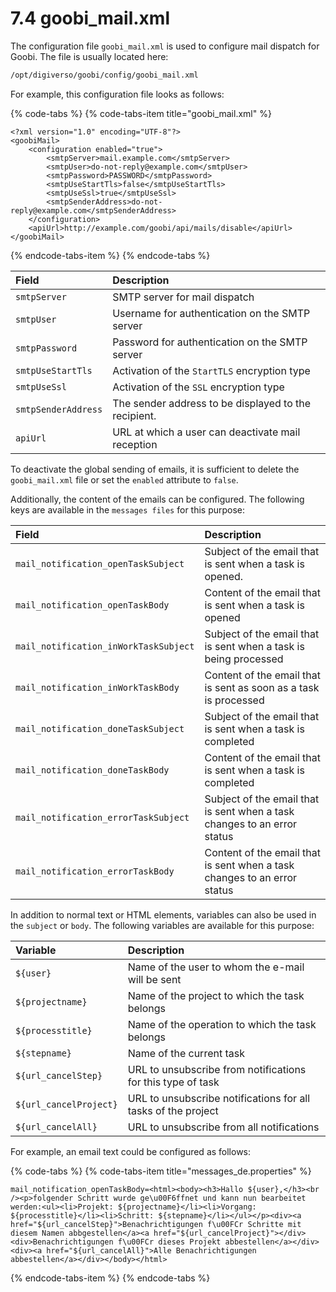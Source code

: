 # 7.4 goobi\_mail.xml

The configuration file `goobi_mail.xml` is used to configure mail dispatch for Goobi. The file is usually located here:

```bash
/opt/digiverso/goobi/config/goobi_mail.xml
```

For example, this configuration file looks as follows:

{% code-tabs %}
{% code-tabs-item title="goobi\_mail.xml" %}
```markup
<?xml version="1.0" encoding="UTF-8"?>
<goobiMail>
    <configuration enabled="true">
        <smtpServer>mail.example.com</smtpServer>
        <smtpUser>do-not-reply@example.com</smtpUser>
        <smtpPassword>PASSWORD</smtpPassword>
        <smtpUseStartTls>false</smtpUseStartTls>
        <smtpUseSsl>true</smtpUseSsl>
        <smtpSenderAddress>do-not-reply@example.com</smtpSenderAddress>
    </configuration>
    <apiUrl>http://example.com/goobi/api/mails/disable</apiUrl>
</goobiMail>
```
{% endcode-tabs-item %}
{% endcode-tabs %}

| Field | Description |
| :--- | :--- |
| `smtpServer` | SMTP server for mail dispatch |
| `smtpUser` | Username for authentication on the SMTP server |
| `smtpPassword` | Password for authentication on the SMTP server |
| `smtpUseStartTls` | Activation of the `StartTLS` encryption type |
| `smtpUseSsl` | Activation of the `SSL` encryption type |
| `smtpSenderAddress` | The sender address to be displayed to the recipient. |
| `apiUrl` | URL at which a user can deactivate mail reception |

To deactivate the global sending of emails, it is sufficient to delete the `goobi_mail.xml` file or set the `enabled` attribute to `false`.

Additionally, the content of the emails can be configured. The following keys are available in the `messages files` for this purpose:

| Field | Description |
| :--- | :--- |
| `mail_notification_openTaskSubject` | Subject of the email that is sent when a task is opened. |
| `mail_notification_openTaskBody` | Content of the email that is sent when a task is opened |
| `mail_notification_inWorkTaskSubject` | Subject of the email that is sent when a task is being processed |
| `mail_notification_inWorkTaskBody` | Content of the email that is sent as soon as a task is processed |
| `mail_notification_doneTaskSubject` | Subject of the email that is sent when a task is completed |
| `mail_notification_doneTaskBody` | Content of the email that is sent when a task is completed |
| `mail_notification_errorTaskSubject` | Subject of the email that is sent when a task changes to an error status |
| `mail_notification_errorTaskBody` | Content of the email that is sent when a task changes to an error status |

In addition to normal text or HTML elements, variables can also be used in the `subject` or `body`. The following variables are available for this purpose:

| Variable | Description |
| :--- | :--- |
| `${user}` | Name of the user to whom the e-mail will be sent |
| `${projectname}` | Name of the project to which the task belongs |
| `${processtitle}` | Name of the operation to which the task belongs |
| `${stepname}` | Name of the current task |
| `${url_cancelStep}` | URL to unsubscribe from notifications for this type of task |
| `${url_cancelProject}` | URL to unsubscribe notifications for all tasks of the project |
| `${url_cancelAll}` | URL to unsubscribe from all notifications |

For example, an email text could be configured as follows:

{% code-tabs %}
{% code-tabs-item title="messages\_de.properties" %}
```markup
mail_notification_openTaskBody=<html><body><h3>Hallo ${user},</h3><br /><p>folgender Schritt wurde ge\u00F6ffnet und kann nun bearbeitet werden:<ul><li>Projekt: ${projectname}</li><li>Vorgang: ${processtitle}</li><li>Schritt: ${stepname}</li></ul></p><div><a href="${url_cancelStep}">Benachrichtigungen f\u00FCr Schritte mit diesem Namen abbgestellen</a><a href="${url_cancelProject}"></div><div>Benachrichtigungen f\u00FCr dieses Projekt abbestellen</a></div><div><a href="${url_cancelAll}">Alle Benachrichtigungen abbestellen</a></div></body></html>
```
{% endcode-tabs-item %}
{% endcode-tabs %}


